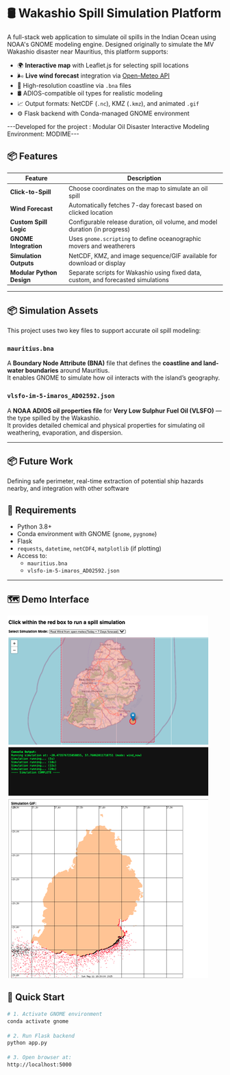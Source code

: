 # 🛢️ Wakashio Spill Simulation Platform

A full-stack web application to simulate oil spills in the Indian Ocean using NOAA's GNOME modeling engine. Designed originally to simulate the MV Wakashio disaster near Mauritius, this platform supports:

- 🌍 **Interactive map** with Leaflet.js for selecting spill locations
- 🌬️ **Live wind forecast** integration via [Open-Meteo API](https://open-meteo.com)
- 🐚 High-resolution coastline via `.bna` files
- 🛢️ ADIOS-compatible oil types for realistic modeling
- 📈 Output formats: NetCDF (`.nc`), KMZ (`.kmz`), and animated `.gif`
- ⚙️ Flask backend with Conda-managed GNOME environment

---Developed for the project : Modular Oil Disaster Interactive Modeling Environment: MODIME---

## 📦 Features

| Feature                  | Description |
|--------------------------|-------------|
| **Click-to-Spill**       | Choose coordinates on the map to simulate an oil spill |
| **Wind Forecast**        | Automatically fetches 7-day forecast based on clicked location |
| **Custom Spill Logic**   | Configurable release duration, oil volume, and model duration (in progress) |
| **GNOME Integration**    | Uses `gnome.scripting` to define oceanographic movers and weatherers |
| **Simulation Outputs**   | NetCDF, KMZ, and image sequence/GIF available for download or display |
| **Modular Python Design**| Separate scripts for Wakashio using fixed data, custom, and forecasted simulations |

---
## 📦 Simulation Assets

This project uses two key files to support accurate oil spill modeling:

### `mauritius.bna`
A **Boundary Node Attribute (BNA)** file that defines the **coastline and land-water boundaries** around Mauritius.  
It enables GNOME to simulate how oil interacts with the island’s geography.

### `vlsfo-im-5-imaros_AD02592.json`
A **NOAA ADIOS oil properties file** for **Very Low Sulphur Fuel Oil (VLSFO)** — the type spilled by the Wakashio.  
It provides detailed chemical and physical properties for simulating oil weathering, evaporation, and dispersion.

---

## 📦 Future Work

Defining safe perimeter, real-time extraction of potential ship hazards nearby, and integration with other software

## 🧪 Requirements

- Python 3.8+
- Conda environment with GNOME (`gnome`, `pygnome`)
- Flask
- `requests`, `datetime`, `netCDF4`, `matplotlib` (if plotting)
- Access to:
  - `mauritius.bna`
  - `vlsfo-im-5-imaros_AD02592.json`

---
## 🗺️ Demo Interface

![GUI](gui.png)

## 🚀 Quick Start

```bash
# 1. Activate GNOME environment
conda activate gnome

# 2. Run Flask backend
python app.py

# 3. Open browser at:
http://localhost:5000
